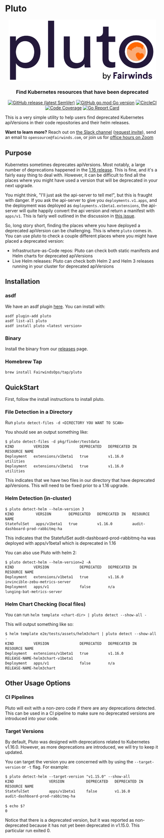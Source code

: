 # Pluto
<div align="center">
  <img src="/img/logo.png" alt="Pluto Logo" height="200"/>
  <br>

  <h3>Find Kubernetes resources that have been deprecated</h3>

  [![GitHub release (latest SemVer)][release-image]][release-link] [![GitHub go.mod Go version][version-image]][version-link] [![CircleCI][circleci-image]][circleci-link] [![Code Coverage][codecov-image]][codecov-link] [![Go Report Card][goreport-image]][goreport-link]
</div>

[version-image]: https://img.shields.io/github/go-mod/go-version/FairwindsOps/pluto
[version-link]: https://github.com/FairwindsOps/pluto

[release-image]: https://img.shields.io/github/v/release/FairwindsOps/pluto
[release-link]: https://github.com/FairwindsOps/pluto

[goreport-image]: https://goreportcard.com/badge/github.com/FairwindsOps/pluto
[goreport-link]: https://goreportcard.com/report/github.com/FairwindsOps/pluto

[circleci-image]: https://circleci.com/gh/FairwindsOps/pluto.svg?style=svg
[circleci-link]: https://circleci.com/gh/FairwindsOps/pluto

[codecov-image]: https://codecov.io/gh/FairwindsOps/pluto/branch/master/graph/badge.svg
[codecov-link]: https://codecov.io/gh/FairwindsOps/pluto

This is a very simple utility to help users find deprecated Kubernetes apiVersions in their code repositories and their helm releases.

**Want to learn more?** Reach out on [the Slack channel](https://fairwindscommunity.slack.com/messages/pluto) ([request invite](https://join.slack.com/t/fairwindscommunity/shared_invite/zt-cxss92z7-YjfnJwpUwlviViBFjYV2gg)), send an email to `opensource@fairwinds.com`, or join us for [office hours on Zoom](https://fairwindscommunity.slack.com/messages/office-hours)

## Purpose

Kubernetes sometimes deprecates apiVersions. Most notably, a large number of deprecations happened in the [1.16 release](https://kubernetes.io/blog/2019/07/18/api-deprecations-in-1-16/). This is fine, and it's a fairly easy thing to deal with. However, it can be difficult to find all the places where you might have used a version that will be deprecated in your next upgrade.

You might think, "I'll just ask the api-server to tell me!", but this is fraught with danger. If you ask the api-server to give you `deployments.v1.apps`, and the deployment was deployed as `deployments.v1beta1.extensions`, the api-server will quite happily convert the api version and return a manifest with `apps/v1`. This is fairly well outlined in the discussion in [this issue](https://github.com/kubernetes/kubernetes/issues/58131#issuecomment-356823588).

So, long story short, finding the places where you have deployed a deprecated apiVersion can be challenging. This is where `pluto` comes in. You can use pluto to check a couple different places where you might have placed a deprecated version:
* Infrastructure-as-Code repos: Pluto can check both static manifests and Helm charts for deprecated apiVersions
* Live Helm releases: Pluto can check both Helm 2 and Helm 3 releases running in your cluster for deprecated apiVersions

## Installation

### asdf

We have an asdf plugin [here](https://github.com/FairwindsOps/asdf-pluto). You can install with:

```
asdf plugin-add pluto
asdf list-all pluto
asdf install pluto <latest version>
```

### Binary

Install the binary from our [releases](https://github.com/FairwindsOps/pluto/releases) page.

### Homebrew Tap

```
brew install FairwindsOps/tap/pluto
```

## QuickStart

First, follow the install instructions to install pluto.

### File Detection in a Directory

Run `pluto detect-files -d <DIRECTORY YOU WANT TO SCAN>`

You should see an output something like:

```
$ pluto detect-files -d pkg/finder/testdata
KIND         VERSION              DEPRECATED   DEPRECATED IN   RESOURCE NAME
Deployment   extensions/v1beta1   true         v1.16.0         utilities
Deployment   extensions/v1beta1   true         v1.16.0         utilities
```

This indicates that we have two files in our directory that have deprecated apiVersions. This will need to be fixed prior to a 1.16 upgrade.

### Helm Detection (in-cluster)

```
$ pluto detect-helm --helm-version 3
KIND          VERSION        DEPRECATED   DEPRECATED IN   RESOURCE NAME
StatefulSet   apps/v1beta1   true         v1.16.0         audit-dashboard-prod-rabbitmq-ha
```

This indicates that the StatefulSet audit-dashboard-prod-rabbitmq-ha was deployed with apps/v1beta1 which is deprecated in 1.16

You can also use Pluto with helm 2:

```
$ pluto detect-helm --helm-version=2 -A
KIND         VERSION              DEPRECATED   DEPRECATED IN   RESOURCE NAME
Deployment   extensions/v1beta1   true         v1.16.0         invincible-zebu-metrics-server
Deployment   apps/v1              false        n/a             lunging-bat-metrics-server
```

### Helm Chart Checking (local files)

You can run `helm template <chart-dir> | pluto detect --show-all -`

This will output something like so:

```
$ helm template e2e/tests/assets/helm3chart | pluto detect --show-all -
KIND         VERSION              DEPRECATED   DEPRECATED IN   RESOURCE NAME
Deployment   extensions/v1beta1   true         v1.16.0         RELEASE-NAME-helm3chart-v1beta1
Deployment   apps/v1              false        n/a             RELEASE-NAME-helm3chart
```

## Other Usage Options

### CI Pipelines

Pluto will exit with a non-zero code if there are any deprecations detected. This can be used in a CI pipeline to make sure no deprecated versions are introduced into your code.

### Target Versions

By default, Pluto was designed with deprecations related to Kubernetes v1.16.0. However, as more deprecations are introduced, we will try to keep it updated.

You can target the version you are concerned with by using the `--target-version` or `-t` flag. For example:

```
$ pluto detect-helm --target-version "v1.15.0" --show-all
KIND                VERSION          DEPRECATED   DEPRECATED IN   RESOURCE NAME
StatefulSet         apps/v1beta1     false        v1.16.0         audit-dashboard-prod-rabbitmq-ha

$ echo $?
0
```

Notice that there is a deprecated version, but it was reported as non-deprecated because it has not yet been deprecated in v1.15.0. This particular run exited 0.
